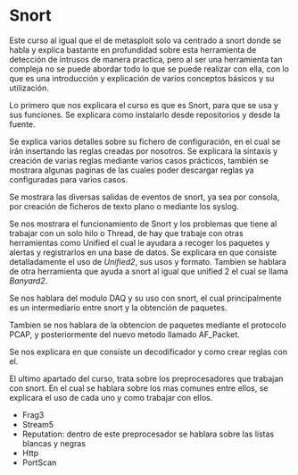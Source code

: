 # Snort

Este curso al igual que el de metasploit solo va centrado a snort donde se habla y explica bastante en profundidad sobre esta herramienta de detección de intrusos de manera practica, pero al ser una herramienta tan compleja no se puede abordar todo lo que se puede realizar con ella, con lo que es una introducción y explicación de varios conceptos básicos y su utilización.

Lo primero que nos explicara el curso es que es Snort, para que se usa y sus funciones.
Se explicara como instalarlo desde repositorios y desde la fuente.

Se explica varios detalles sobre su fichero de configuración, en el cual se irán insertando las reglas creadas por nosotros.
Se explicara la sintaxis y creación de varias reglas mediante varios casos prácticos, también se mostrara algunas paginas de las cuales poder descargar reglas ya configuradas para varios casos.

Se mostrara las diversas salidas de eventos de snort, ya sea por consola, por creación de ficheros de texto plano o mediante los syslog.

Se nos mostrara el funcionamiento de Snort y los problemas que tiene al trabajar con un solo hilo o Thread, de hay que trabaje con otras herramientas como Unified el cual le ayudara a recoger los paquetes y alertas y registrarlos en una base de datos.
Se explicara en que consiste detalladamente el uso de _Unified2_, sus usos y formato.
Tambien se hablara de otra herramienta que ayuda a snort al igual que unified 2 el cual se llama _Banyard2_.

Se nos hablara del modulo DAQ y su uso con snort, el cual principalmente es un intermediario entre snort y la obtención de paquetes.

Tambien se nos hablara de la obtencion de paquetes mediante el protocolo PCAP, y posteriormente del nuevo metodo llamado AF_Packet.

Se nos explicara en que consiste un decodificador y como crear reglas con el.

El ultimo apartado del curso, trata sobre los preprocesadores que trabajan con snort.
En el cual se hablara sobre los mas comunes entre ellos, se explicara el uso de cada uno y como trabajar con ellos.
- Frag3
- Stream5
- Reputation: dentro de este preprocesador se hablara sobre las listas blancas y negras
- Http
- PortScan
